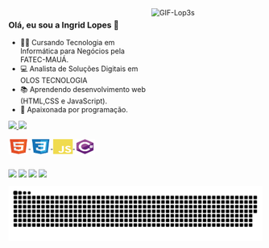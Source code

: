 <img align="right" alt="GIF-Lop3s" height="220" width="220" src="https://media.discordapp.net/attachments/718218001429561444/888174039514906634/GIF_01.gif">

### Olá, eu sou a Ingrid Lopes 👋

- 👩‍🎓 Cursando Tecnologia em Informática para Negócios pela FATEC-MAUÁ.
- 💻 Analista de Soluções Digitais em OLOS TECNOLOGIA
- 📚 Aprendendo desenvolvimento web (HTML,CSS e JavaScript).
- 💜 Apaixonada por programação.


 <div>
  <a href="https://github.com/lop3s">
  <img height="180em" src="https://github-readme-stats.vercel.app/api?username=lop3s&show_icons=true&theme=dark&include_all_commits=true&count_private=true"/>
  <img height="180em" src="https://github-readme-stats.vercel.app/api/top-langs/?username=lop3s&layout=compact&langs_count=7&theme=dark"/>
</div>
  <div style="display: inline_block"><br>
  <img align="center" alt="lop3s-HTML" height="30" width="40" src="https://raw.githubusercontent.com/devicons/devicon/master/icons/html5/html5-original.svg">
  <img align="center" alt="lop3s-CSS" height="30" width="40" src="https://raw.githubusercontent.com/devicons/devicon/master/icons/css3/css3-original.svg">
  <img align="center" alt="lop3s-Js" height="30" width="40" src="https://raw.githubusercontent.com/devicons/devicon/master/icons/javascript/javascript-plain.svg">
  <img align="center" alt="lop3s-Csharp" height="30" width="40" src="https://raw.githubusercontent.com/devicons/devicon/master/icons/csharp/csharp-original.svg">
</div>
  
  ##
  
  <div> 
   <a href="https://instagram.com/_loop3s/" target="_blank"><img src="https://img.shields.io/badge/-Instagram-%23E4405F?style=for-the-badge&logo=instagram&logoColor=white" target="_blank"></a>
   <a href="https://www.facebook.com/lop3s.ingrid/" target="_blank"><img src="https://img.shields.io/badge/-Facebook-%230077B5?style=for-the-badge&logo=facebook&logoColor=white" target="_blank"></a>
    <a href = "mailto:ingrid.lopes453@gmail.com"><img src="https://img.shields.io/badge/-Gmail-%23333?style=for-the-badge&logo=gmail&logoColor=white" target="_blank"></a>
  <a href="https://www.linkedin.com/in/ingrid-lopes-1589lp08/" target="_blank"><img src="https://img.shields.io/badge/-LinkedIn-%230077B5?style=for-the-badge&logo=linkedin&logoColor=white" target="_blank"></a>    
   
   ![Snake animation](https://github.com/Lop3s/Lop3s/blob/output/github-contribution-grid-snake.svg)
   
  </div>
 
